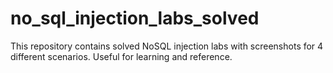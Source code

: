 # no_sql_injection_labs_solved
This repository contains solved NoSQL injection labs with screenshots for 4 different scenarios. Useful for learning and reference.
